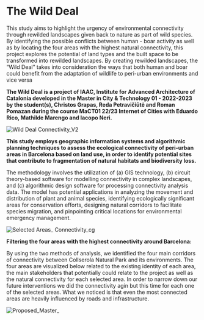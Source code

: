 # The Wild Deal 
This study aims to highlight the  urgency of environmental connectivity  through rewilded landscapes given  back to nature as part of wild species.
By identifying the possible conflicts between human - boar activity as well as by locating the four areas with the highest natural connectivity, this project explores the potential of land types and the built space to be transformed into rewilded landscapes. By creating rewilded landscapes, the “Wild Deal” takes into consideration the ways that both human and boar could benefit from the adaptation of wildlife to peri-urban environments and vice versa

**The Wild Deal is a project of IAAC, Institute for Advanced Architecture of Catalonia developed in the Master in City & Technology 01 - 2022-2023 by the student(s), Christos Grapas,  Reda Petravičiūtė and Roman Pomazan during the course MaCT01 22/23 Internet of Cities with Eduardo Rico, Mathilde Marengo and Iacopo Neri.**

![Wild Deal Connectivity_V2](https://user-images.githubusercontent.com/128100178/225777092-a9386c8d-fc53-4f19-a0f2-66c183d456f4.png)

**This study employs geographic information systems and algorithmic planning techniques to assess the ecological connectivity of peri-urban areas in Barcelona based on land use, in order to identify potential sites that contribute to fragmentation of natural habitats and biodiversity loss.**

The methodology involves the utilization of (a) GIS technology, (b) circuit theory-based software for modelling connectivity in complex landscapes, and (c) algorithmic design software for processing connectivity analysis data. The model has potential applications in analyzing the movement and distribution of plant and animal species, identifying ecologically significant areas for conservation efforts, designing natural corridors to facilitate species migration, and pinpointing critical locations for environmental emergency management.

![Selected Areas_ Connectivity_cg](https://user-images.githubusercontent.com/128100178/225777718-7e6b14a4-e995-4ea7-b45b-7446cec99ccb.png)

**Filtering the four areas with the highest connectivity around Barcelona:**

By using the two methods of analysis, we identified the four main corridors of connectivity between Collserola Natural Park and its environments. The four areas are visualized below related to the existing identity of each area, the main stakeholders that potentially could relate to the project as well as the natural connectivity for each selected area. In order to narrow down our future interventions we did the connectivity agin but this time for each one of the selected areas. What we noticed is that even the most connected areas are heavily influenced by roads and infrastructure.

![Proposed_Master_](https://user-images.githubusercontent.com/128100178/225778332-ca93c1d7-f1a7-4df3-bfb3-e1a418a510e1.png)
